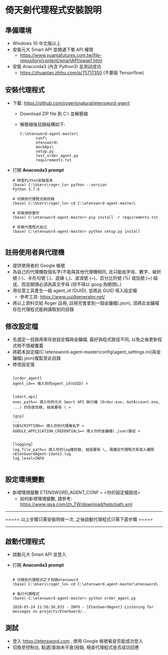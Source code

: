 
# 倚天劍代理程式安裝說明

## 準備環境

* Windows 10 中文版以上
* 安裝元大 Smart API 並開通下單 API 權限
    * https://www.yuantafutures.com.tw/file-repository/content/smartAPI/page1.html
* 安裝 Anaconda3 (內含 Python3) 並測試成功
    * https://zhuanlan.zhihu.com/p/75717350 (不要裝 Tensorflow)


## 安裝代理程式

* 下載: https://github.com/rogerlonatural/etensword-agent
    * Download ZIP file 到 C:\ 並解壓縮
    * 解壓縮後目錄結構如下:
    
       ```
      C:\etensword-agent-master\
              conf\
              etensword\
              mockApi\
              setup.py
              test_order_agent.py
              requirements.txt
       ```
* 打開 **Anaconda3 prompt**

  ```
  # 檢查Python安裝版本
  (base) C:\Users\roger_lo> python --version
  Python 3.7.6
  
  # 切換到代理程式根目錄
  (base) C:\Users\roger_lo> cd C:\etensword-agent-master\
  
  # 安裝相依套件
  (base) C:\etensword-agent-master> pip install -r requirements.txt
  
  # 安裝代理程式自己
  (base) C:\etensword-agent-master> python setup.py install
  

  ```


## 註冊使用者與代理機
* 提供使用者的 Google 帳號
* 為自己的代理機取個名字(不能與其他代理機相同, 且只能由字母、數字、破折號 (-)、半形句號 (.)、底線 (_)、波浪號 (~)、百分比符號 (%) 或加號 (+) 組成，而且開頭必須為英文字母 (但不得以 goog 為開頭)。)
* 用任意工具產生一組 agent_id (GUID), 並將此 GUID 填入設定檔
    * 參考工具: https://www.uuidgenerator.net/
* 將以上資料交給 Roger 註冊, 註冊完會拿到一個金鑰檔(.json), 須將此金鑰檔存在代理程式能夠讀取到的目錄

## 修改設定檔
* 先選定一目錄用來存放設定檔與金鑰檔, 最好與程式路徑不同, 以免之後更新程式時不慎被覆蓋
* 將範本設定檔(C:\etensword-agent-master\config\agent_settings.ini)與金鑰檔(.json)複製至此目錄
* 修改設定值
  ```
  
  [order_agent]
  agent_id=< 填入你的agent_id(GUID) >
  
  
  [smart_api]
  exec_path=< 填入你的元大 Smart API 執行檔 (Order.exe, GetAccount.exe, ...) 的存放目錄, 結尾要有 \ >
  
  [gcp]
  ...
  SUBSCRIPTION=< 填入你的代理幾名字 >
  GOOGLE_APPLICATION_CREDENTIALS=< 填入你的金鑰檔(.json)路徑 >
  
  
  [logging]
  log_file_path=< 填入你的log檔目錄, 結尾要有 \, 需確定代理程式有寫入權限 >EtenSwordAgent-{date}.log
  log_level=INFO


  ```

## 設定環境變數
* 新增環境變數 ETENSWORD_AGENT_CONF = <你的設定檔路徑>
    * 如何新增環境變數, 請參考: https://www.java.com/zh_TW/download/help/path.xml


----

===== 以上步驟只需安裝時做一次, 之後啟動代理程式只需下面步驟 =====

----


## 啟動代理程式
* 啟動元大 Smart API 並登入
* 打開 **Anaconda3 prompt**

  ```

  # 切換到代理程式之子目錄etensword
  (base) C:\Users\roger_lo> cd C:\etensword-agent-master\etensword\
  
  # 執行代理程式
  (base) C:\etensword-agent-master> python order_agent.py
  
  2020-05-24 21:56:30,033 - INFO - [EtenSwordAgent] Listening for messages on projects/EtenSword/..

  ```

## 測試

* 登入 https://etensword.com , 使用 Google 帳號看是否能成功登入
* 切換至控制台, 點選[查詢未平倉]按鈕, 檢查代理程式是否成功回應
